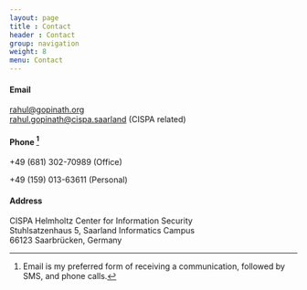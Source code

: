 ```yaml
---
layout: page
title : Contact
header : Contact
group: navigation
weight: 8
menu: Contact
---
```


#### Email
rahul@gopinath.org<br/>
rahul.gopinath@cispa.saarland (CISPA related)<br/>

#### Phone [^1]

+49 (681) 302-70989 (Office)

+49 (159) 013-63611 (Personal)

#### Address
CISPA Helmholtz Center for Information Security<br/>
Stuhlsatzenhaus 5, Saarland Informatics Campus<br/>
66123 Saarbrücken, Germany<br/>
<p/>

[^1]: Email is my preferred form of receiving a communication, followed by SMS, and phone calls.

